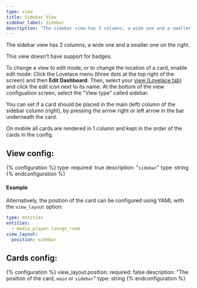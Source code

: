 ```yaml
---
type: view
title: Sidebar View
sidebar_label: Sidebar
description: "The sidebar view has 2 columns, a wide one and a smaller one on the right."
---
```


The sidebar view has 2 columns, a wide one and a smaller one on the right.

This view doesn't have support for badges.

To change a view to edit mode, or to change the location of a card, enable edit mode:
Click the Lovelace menu (three dots at the top right of the screen) and then **Edit Dashboard**. Then, select your [view (Lovelace tab)](https://www.home-assistant.io/lovelace/views/) and click the edit icon next to its name. At the bottom of the view configuation screen, select the "View type" called sidebar.  

You can set if a card should be placed in the main (left) column of the sidebar column (right), by pressing the arrow right or left arrow in the bar underneath the card.

On mobile all cards are rendered in 1 column and kept in the order of the cards in the config.

## View config:

{% configuration %}
type:
  required: true
  description: "`sidebar`"
  type: string
{% endconfiguration %}

#### Example

Alternatively, the position of the card can be configured using YAML with the `view_layout` option:

```yaml
type: entities
entities: 
  - media_player.lounge_room
view_layout:
  position: sidebar
```

## Cards config:

{% configuration %}
view_layout.position:
  required: false
  description: "The position of the card, `main` or `sidebar`"
  type: string
{% endconfiguration %}
